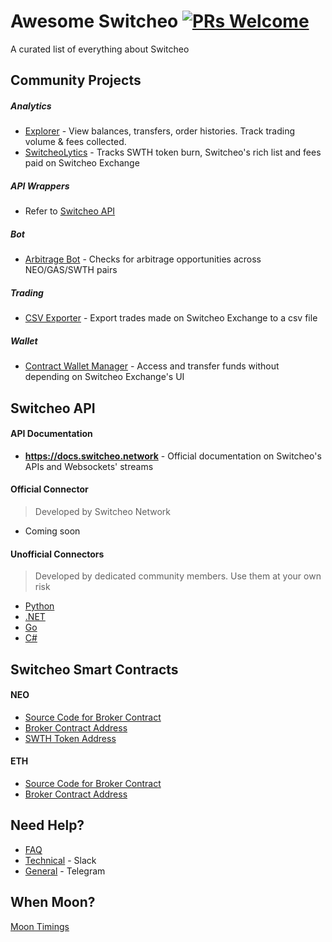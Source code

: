# Awesome Switcheo [![PRs Welcome](https://img.shields.io/badge/PRs-welcome-brightgreen.svg?style=flat-square)](http://makeapullrequest.com)
A curated list of everything about Switcheo

## Community Projects
##### Analytics
+ [Explorer](http://switcheoexplorer.tech/) - View balances, transfers, order histories. Track trading volume & fees collected.
+ [SwitcheoLytics](https://switcheolytics.tech/) - Tracks SWTH token burn, Switcheo's rich list and fees paid on Switcheo Exchange
##### API Wrappers
+ Refer to [Switcheo API](https://github.com/ConjurTech/awesome-switcheo#unofficial-connectors)
##### Bot
+ [Arbitrage Bot](https://github.com/Devel484/Equalizer) - Checks for arbitrage opportunities across NEO/GAS/SWTH pairs
##### Trading
+ [CSV Exporter](https://benammann.github.io/switcheo-exporter/#/) - Export trades made on Switcheo Exchange to a csv file
##### Wallet
+ [Contract Wallet Manager](https://henryckho.github.io/SwitcheoCompetition/) - Access and transfer funds without depending on Switcheo Exchange's UI

## Switcheo API
#### API Documentation
+ **https://docs.switcheo.network** - Official documentation on Switcheo's APIs and Websockets' streams

#### Official Connector
> Developed by Switcheo Network
+ Coming soon

#### Unofficial Connectors
> Developed by dedicated community members. Use them at your own risk
+ [Python](https://github.com/KeithSSmith/switcheo-python)
+ [.NET](https://github.com/Zaliro/Switcheo.Net)
+ [Go](https://github.com/O3Labs/switcheo-go)
+ [C#](https://github.com/CityOfZion/NeoModules/)

## Switcheo Smart Contracts
#### NEO
+ [Source Code for Broker Contract](https://github.com/ConjurTech/switcheo)
+ [Broker Contract Address](https://neotracker.io/contract/91b83e96f2a7c4fdf0c1688441ec61986c7cae26)
+ [SWTH Token Address](https://neotracker.io/asset/ab38352559b8b203bde5fddfa0b07d8b2525e132)
#### ETH
+ [Source Code for Broker Contract](https://github.com/ConjurTech/switcheo-eth)
+ [Broker Contract Address](https://etherscan.io/address/0xba3ed686cc32ffa8664628b1e96d8022e40543de)

## Need Help?
+ [FAQ](https://support.switcheo.network/)
+ [Technical](https://join.slack.com/t/switcheonetwork/shared_invite/enQtNDAyMTQ3Mzg3NjA1LTc0ODBlMWMxMjRkNTE5ZjkzN2VkNDNhYjQ2MjFlZTUwMzQ3NGMxYzZlODM5ZTAwZTcxMWM2YjA5MTAyN2FkYmI) - Slack
+ [General](https://t.me/switcheo) - Telegram

## When Moon?
[Moon Timings](https://www.timeanddate.com/moon/phases/)